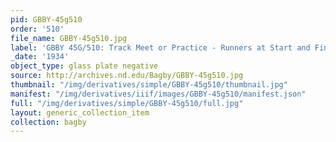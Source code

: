 ```yaml
---
pid: GBBY-45g510
order: '510'
file_name: GBBY-45g510.jpg
label: 'GBBY 45G/510: Track Meet or Practice - Runners at Start and Finish - 1934'
_date: '1934'
object_type: glass plate negative
source: http://archives.nd.edu/Bagby/GBBY-45g510.jpg
thumbnail: "/img/derivatives/simple/GBBY-45g510/thumbnail.jpg"
manifest: "/img/derivatives/iiif/images/GBBY-45g510/manifest.json"
full: "/img/derivatives/simple/GBBY-45g510/full.jpg"
layout: generic_collection_item
collection: bagby
---
```

